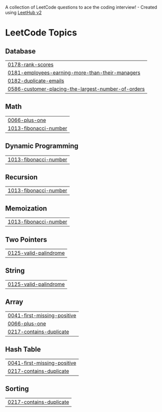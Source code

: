 A collection of LeetCode questions to ace the coding interview! - Created using [LeetHub v2](https://github.com/arunbhardwaj/LeetHub-2.0)
<!---LeetCode Topics Start-->
# LeetCode Topics
## Database
|  |
| ------- |
| [0178-rank-scores](https://github.com/Nandini1001/Leetcode/tree/master/0178-rank-scores) |
| [0181-employees-earning-more-than-their-managers](https://github.com/Nandini1001/Leetcode/tree/master/0181-employees-earning-more-than-their-managers) |
| [0182-duplicate-emails](https://github.com/Nandini1001/Leetcode/tree/master/0182-duplicate-emails) |
| [0586-customer-placing-the-largest-number-of-orders](https://github.com/Nandini1001/Leetcode/tree/master/0586-customer-placing-the-largest-number-of-orders) |
## Math
|  |
| ------- |
| [0066-plus-one](https://github.com/Nandini1001/Leetcode/tree/master/0066-plus-one) |
| [1013-fibonacci-number](https://github.com/Nandini1001/Leetcode/tree/master/1013-fibonacci-number) |
## Dynamic Programming
|  |
| ------- |
| [1013-fibonacci-number](https://github.com/Nandini1001/Leetcode/tree/master/1013-fibonacci-number) |
## Recursion
|  |
| ------- |
| [1013-fibonacci-number](https://github.com/Nandini1001/Leetcode/tree/master/1013-fibonacci-number) |
## Memoization
|  |
| ------- |
| [1013-fibonacci-number](https://github.com/Nandini1001/Leetcode/tree/master/1013-fibonacci-number) |
## Two Pointers
|  |
| ------- |
| [0125-valid-palindrome](https://github.com/Nandini1001/Leetcode/tree/master/0125-valid-palindrome) |
## String
|  |
| ------- |
| [0125-valid-palindrome](https://github.com/Nandini1001/Leetcode/tree/master/0125-valid-palindrome) |
## Array
|  |
| ------- |
| [0041-first-missing-positive](https://github.com/Nandini1001/Leetcode/tree/master/0041-first-missing-positive) |
| [0066-plus-one](https://github.com/Nandini1001/Leetcode/tree/master/0066-plus-one) |
| [0217-contains-duplicate](https://github.com/Nandini1001/Leetcode/tree/master/0217-contains-duplicate) |
## Hash Table
|  |
| ------- |
| [0041-first-missing-positive](https://github.com/Nandini1001/Leetcode/tree/master/0041-first-missing-positive) |
| [0217-contains-duplicate](https://github.com/Nandini1001/Leetcode/tree/master/0217-contains-duplicate) |
## Sorting
|  |
| ------- |
| [0217-contains-duplicate](https://github.com/Nandini1001/Leetcode/tree/master/0217-contains-duplicate) |
<!---LeetCode Topics End-->